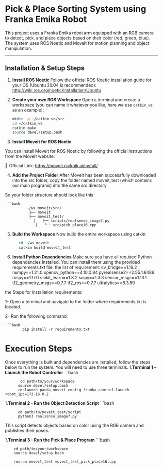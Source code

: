 

#  Pick & Place Sorting System using Franka Emika Robot


This project uses a Franka Emika robot arm equipped with an RGB camera to detect, pick, and place objects based on their color (red, green, blue). The system uses ROS Noetic and MoveIt for motion planning and object manipulation.


----------------------------
Installation & Setup Steps
----------------------------

1. **Install ROS Noetic**
   Follow the official ROS Noetic installation guide for your OS (Ubuntu 20.04 is recommended):
   http://wiki.ros.org/noetic/Installation/Ubuntu

2. **Create your own ROS Workspace**
   Open a terminal and create a workspace (you can name it whatever you like, here we use `catkin_ws` as an example):

   ```bash
   mkdir -p ~/catkin_ws/src
   cd ~/catkin_ws
   catkin_make
   source devel/setup.bash

3. **Install Moveit for ROS Noetic**

You can install MoveIt for ROS Noetic by following the official instructions from the MoveIt website:

🔗 Official Link:
https://moveit.picknik.ai/install/


4. **Add the Project Folder**
After MoveIt has been successfully downloaded into the src folder, copy the folder named moveit_test (which contains our main programs) into the same src directory.

So your folder structure should look like this:

    ```bash
              ~/ws_moveit/src/
               ├── moveit
               ├── moveit_test/
                 │   ├── scripts/realsense_image7.py
                  │   └── src/pick_place16.cpp

5. **Build the Workspace**
   Now build the entire workspace using catkin:
    ```bash 
       cd ~/ws_moveit
       catkin build moveit_test

7. **Install Python Dependencies**
Make sure you have all required Python dependencies installed. You can install them using the provided requirements.txt file.
the list of requirement:
cv_bridge==1.16.2
numpy==1.21.0
opencv_python==4.10.0.84
pyrealsense2==2.55.1.6486
rospy==1.17.0
scikit_learn==1.3.2
scipy==1.3.3
sensor_msgs==1.13.1
tf2_geometry_msgs==0.7.7
tf2_ros==0.7.7
ultralytics==8.3.59

the Steps for installation requirements:

1- Open a terminal and navigate to the folder where requirements.txt is located.

2- Run the following command:

    ```bash
            pip install -r requirements.txt
# Execution Steps

Once everything is built and dependencies are installed, follow the steps below to run the system. You will need to use three terminals.
1.**Terminal 1 – Launch the Robot Controller**
         ```bash
         
           cd path/to/your/workspace
          source devel/setup.bash
          roslaunch panda_moveit_config franka_control.launch robot_ip:=172.16.0.2

1.**Terminal 2 – Run the Object Detection Script**
       ```bash
       
          cd path/to/moveit_test/script
          python3 realsense_image7.py
          
This script detects objects based on color using the RGB camera and publishes their poses.

1.**Terminal 3 – Run the Pick & Place Program**
        ```bash
        
        cd path/to/your/workspace
        source devel/setup.bash

        rosrun moveit_test moveit_test_pick_place16.cpp

           
